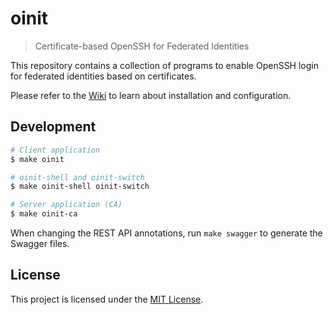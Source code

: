 # oinit
> Certificate-based OpenSSH for Federated Identities

This repository contains a collection of programs to enable OpenSSH login for federated identities based on certificates.

Please refer to the [Wiki](https://github.com/lbrocke/oinit/wiki) to learn about installation and configuration.

## Development

```sh
# Client application
$ make oinit

# oinit-shell and oinit-switch
$ make oinit-shell oinit-switch

# Server application (CA)
$ make oinit-ca
```

When changing the REST API annotations, run `make swagger` to generate the Swagger files.

## License

This project is licensed under the [MIT License](LICENSE).

